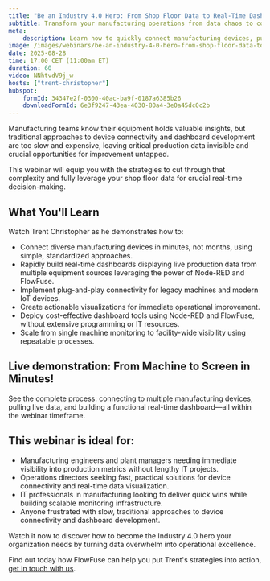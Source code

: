 ```yaml
---
title: "Be an Industry 4.0 Hero: From Shop Floor Data to Real-Time Dashboards"
subtitle: Transform your manufacturing operations from data chaos to competitive advantage with real-time insights from your shop floor.
meta:
    description: Learn how to quickly connect manufacturing devices, pull live data using Node-RED and FlowFuse, and build actionable real-time dashboards for enterprise-grade production.
image: /images/webinars/be-an-industry-4-0-hero-from-shop-floor-data-to-real-time-dashboards.jpg
date: 2025-08-28
time: 17:00 CET (11:00am ET)
duration: 60
video: NNhtvdV9j_w
hosts: ["trent-christopher"]
hubspot:
    formId: 34347e2f-0300-40ac-ba9f-0187a6385b26
    downloadFormId: 6e3f9247-43ea-4030-80a4-3e0a45dc0c2b
---
```


Manufacturing teams know their equipment holds valuable insights, but traditional approaches to device connectivity and dashboard development are too slow and expensive, leaving critical production data invisible and crucial opportunities for improvement untapped. 

This webinar will equip you with the strategies to cut through that complexity and fully leverage your shop floor data for crucial real-time decision-making.

<!--more-->

## What You'll Learn

Watch Trent Christopher as he demonstrates how to:

- Connect diverse manufacturing devices in minutes, not months, using simple, standardized approaches.
- Rapidly build real-time dashboards displaying live production data from multiple equipment sources leveraging the power of Node-RED and FlowFuse. 
- Implement plug-and-play connectivity for legacy machines and modern IoT devices.
- Create actionable visualizations for immediate operational improvement.
- Deploy cost-effective dashboard tools using Node-RED and FlowFuse, without extensive programming or IT resources.
- Scale from single machine monitoring to facility-wide visibility using repeatable processes.

## Live demonstration: From Machine to Screen in Minutes!

See the complete process: connecting to multiple manufacturing devices, pulling live data, and building a functional real-time dashboard—all within the webinar timeframe.

## This webinar is ideal for:

- Manufacturing engineers and plant managers needing immediate visibility into production metrics without lengthy IT projects.
- Operations directors seeking fast, practical solutions for device connectivity and real-time data visualization.
- IT professionals in manufacturing looking to deliver quick wins while building scalable monitoring infrastructure.
- Anyone frustrated with slow, traditional approaches to device connectivity and dashboard development.

Watch it now to discover how to become the Industry 4.0 hero your organization needs by turning data overwhelm into operational excellence.

Find out today how FlowFuse can help you put Trent's strategies into action, [get in touch with us](/contact-us/).